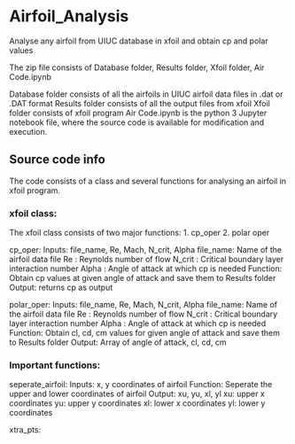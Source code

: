 # Airfoil_Analysis
Analyse any airfoil from UIUC database in xfoil and obtain cp and polar values

The zip file consists of Database folder, Results folder, Xfoil folder, Air Code.ipynb

Database folder consists of all the airfoils in UIUC airfoil data files in .dat or .DAT format
Results folder consists of all the output files from xfoil
Xfoil folder consists of xfoil program
Air Code.ipynb is the python 3 Jupyter notebook file, where the source code is available for modification and execution.

## Source code info

The code consists of a class and several functions for analysing an airfoil in xfoil program.

### xfoil class: 
The xfoil class consists of two major functions: 1. cp_oper 2. polar oper

cp_oper: 
           Inputs: file_name, Re, Mach, N_crit, Alpha
                  file_name: Name of the airfoil data file
                  Re       : Reynolds number of flow
                  N_crit   : Critical boundary layer interaction number
                  Alpha    : Angle of attack at which cp is needed
           Function: Obtain cp values at given angle of attack and save them to Results folder
           Output: returns cp as output
        
polar_oper: 
           Inputs: file_name, Re, Mach, N_crit, Alpha
                  file_name: Name of the airfoil data file
                  Re       : Reynolds number of flow
                  N_crit   : Critical boundary layer interaction number
                  Alpha    : Angle of attack at which cp is needed
           Function: Obtain cl, cd, cm values for given angle of attack and save them to Results folder
           Output: Array of angle of attack, cl, cd, cm

### Important functions:
seperate_airfoil:
            Inputs: x, y coordinates of airfoil
            Function: Seperate the upper and lower coordinates of airfoil
            Output: xu, yu, xl, yl
                    xu: upper x coordinates
                    yu: upper y coordinates
                    xl: lower x coordinates
                    yl: lower y coordinates
                  
xtra_pts:

